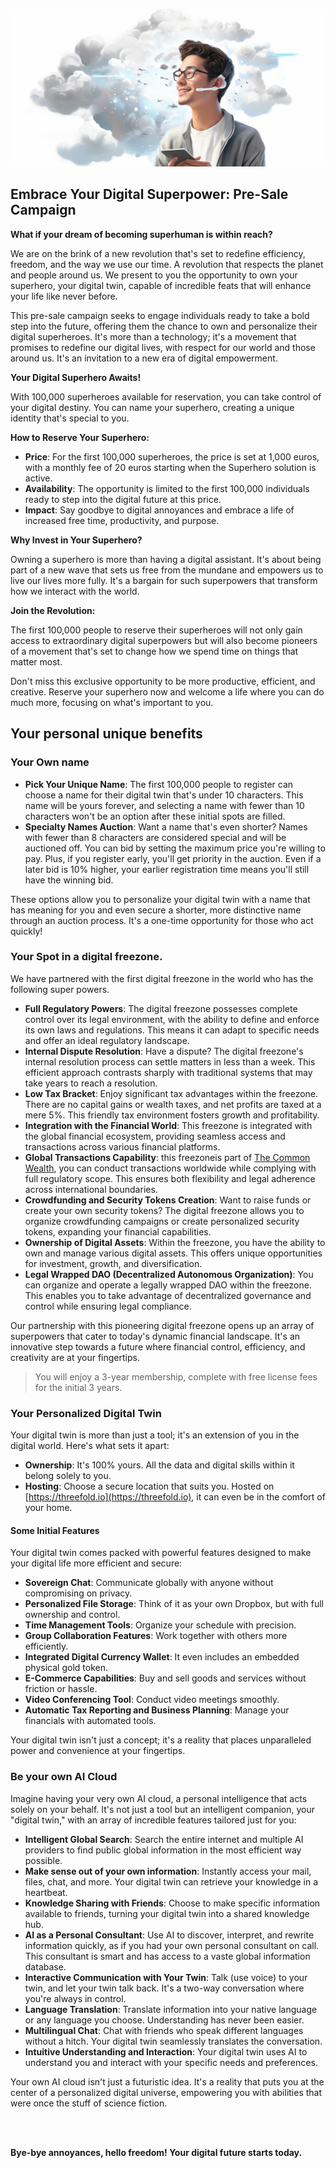 ![](img/act_now.png)
## Embrace Your Digital Superpower: Pre-Sale Campaign

**What if your dream of becoming superhuman is within reach?**

We are on the brink of a new revolution that's set to redefine efficiency, freedom, and the way we use our time. A revolution that respects the planet and people around us. We present to you the opportunity to own your superhero, your digital twin, capable of incredible feats that will enhance your life like never before.

This pre-sale campaign seeks to engage individuals ready to take a bold step into the future, offering them the chance to own and personalize their digital superheroes. It's more than a technology; it's a movement that promises to redefine our digital lives, with respect for our world and those around us. It's an invitation to a new era of digital empowerment.

**Your Digital Superhero Awaits!**

With 100,000 superheroes available for reservation, you can take control of your digital destiny. You can name your superhero, creating a unique identity that's special to you.

**How to Reserve Your Superhero:**

- **Price**: For the first 100,000 superheroes, the price is set at 1,000 euros, with a monthly fee of 20 euros starting when the Superhero solution is active.
- **Availability**: The opportunity is limited to the first 100,000 individuals ready to step into the digital future at this price.
- **Impact**: Say goodbye to digital annoyances and embrace a life of increased free time, productivity, and purpose. 

**Why Invest in Your Superhero?**

Owning a superhero is more than having a digital assistant. It's about being part of a new wave that sets us free from the mundane and empowers us to live our lives more fully. It's a bargain for such superpowers that transform how we interact with the world.

**Join the Revolution:**

The first 100,000 people to reserve their superheroes will not only gain access to extraordinary digital superpowers but will also become pioneers of a movement that's set to change how we spend time on things that matter most.

Don't miss this exclusive opportunity to be more productive, efficient, and creative. Reserve your superhero now and welcome a life where you can do much more, focusing on what's important to you.

## Your personal unique benefits

### Your Own name

- **Pick Your Unique Name**: The first 100,000 people to register can choose a name for their digital twin that's under 10 characters. This name will be yours forever, and selecting a name with fewer than 10 characters won't be an option after these initial spots are filled.
- **Specialty Names Auction**: Want a name that's even shorter? Names with fewer than 8 characters are considered special and will be auctioned off. You can bid by setting the maximum price you're willing to pay. Plus, if you register early, you'll get priority in the auction. Even if a later bid is 10% higher, your earlier registration time means you'll still have the winning bid.

These options allow you to personalize your digital twin with a name that has meaning for you and even secure a shorter, more distinctive name through an auction process. It's a one-time opportunity for those who act quickly!

### Your Spot in a digital freezone.

We have partnered with the first digital freezone in the world who has the following super powers.

- **Full Regulatory Powers**: The digital freezone possesses complete control over its legal environment, with the ability to define and enforce its own laws and regulations. This means it can adapt to specific needs and offer an ideal regulatory landscape.
- **Internal Dispute Resolution**: Have a dispute? The digital freezone's internal resolution process can settle matters in less than a week. This efficient approach contrasts sharply with traditional systems that may take years to reach a resolution.
- **Low Tax Bracket**: Enjoy significant tax advantages within the freezone. There are no capital gains or wealth taxes, and net profits are taxed at a mere 5%. This friendly tax environment fosters growth and profitability.
- **Integration with the Financial World**: This freezone is integrated with the global financial ecosystem, providing seamless access and transactions across various financial platforms.
- **Global Transactions Capability**: this freezoneis part of [The Common Wealth](https://thecommonwealth.org), you can conduct transactions worldwide while complying with full regulatory scope. This ensures both flexibility and legal adherence across international boundaries.
- **Crowdfunding and Security Tokens Creation**: Want to raise funds or create your own security tokens? The digital freezone allows you to organize crowdfunding campaigns or create personalized security tokens, expanding your financial capabilities.
- **Ownership of Digital Assets**: Within the freezone, you have the ability to own and manage various digital assets. This offers unique opportunities for investment, growth, and diversification.
- **Legal Wrapped DAO (Decentralized Autonomous Organization)**: You can organize and operate a legally wrapped DAO within the freezone. This enables you to take advantage of decentralized governance and control while ensuring legal compliance.

Our partnership with this pioneering digital freezone opens up an array of superpowers that cater to today's dynamic financial landscape. It's an innovative step towards a future where financial control, efficiency, and creativity are at your fingertips.


 > You will enjoy a 3-year membership, complete with free license fees for the initial 3 years.


### Your Personalized Digital Twin

Your digital twin is more than just a tool; it's an extension of you in the digital world. Here's what sets it apart:

- **Ownership**: It's 100% yours. All the data and digital skills within it belong solely to you.
- **Hosting**: Choose a secure location that suits you. Hosted on [https://threefold.io](https://threefold.io), it can even be in the comfort of your home.

#### Some Initial Features

Your digital twin comes packed with powerful features designed to make your digital life more efficient and secure:

- **Sovereign Chat**: Communicate globally with anyone without compromising on privacy.
- **Personalized File Storage**: Think of it as your own Dropbox, but with full ownership and control.
- **Time Management Tools**: Organize your schedule with precision.
- **Group Collaboration Features**: Work together with others more efficiently.
- **Integrated Digital Currency Wallet**: It even includes an embedded physical gold token.
- **E-Commerce Capabilities**: Buy and sell goods and services without friction or hassle.
- **Video Conferencing Tool**: Conduct video meetings smoothly.
- **Automatic Tax Reporting and Business Planning**: Manage your financials with automated tools.

Your digital twin isn't just a concept; it's a reality that places unparalleled power and convenience at your fingertips.

### Be your own AI Cloud

Imagine having your very own AI cloud, a personal intelligence that acts solely on your behalf. It's not just a tool but an intelligent companion, your "digital twin," with an array of incredible features tailored just for you:

- **Intelligent Global Search**: Search the entire internet and multiple AI providers to find public global information in the most efficient way possible.
- **Make sense out of your own information**: Instantly access your mail, files, chat, and more. Your digital twin can retrieve your knowledge in a heartbeat.
- **Knowledge Sharing with Friends**: Choose to make specific information available to friends, turning your digital twin into a shared knowledge hub.
- **AI as a Personal Consultant**: Use AI to discover, interpret, and rewrite information quickly, as if you had your own personal consultant on call. This consultant is smart and has access to a vaste global information database.
- **Interactive Communication with Your Twin**: Talk (use voice) to your twin, and let your twin talk back. It's a two-way conversation where you're always in control.
- **Language Translation**: Translate information into your native language or any language you choose. Understanding has never been easier.
- **Multilingual Chat**: Chat with friends who speak different languages without a hitch. Your digital twin seamlessly translates the conversation.
- **Intuitive Understanding and Interaction**: Your digital twin uses AI to understand you and interact with your specific needs and preferences.

Your own AI cloud isn't just a futuristic idea. It's a reality that puts you at the center of a personalized digital universe, empowering you with abilities that were once the stuff of science fiction.


<br>
<br>

**Bye-bye annoyances, hello freedom! Your digital future starts today.**

